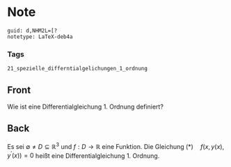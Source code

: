 # Note
```
guid: d,NHM2L=[?
notetype: LaTeX-deb4a
```

### Tags
```
21_spezielle_differntialgelichungen_1_ordnung
```

## Front
Wie ist eine Differentialgleichung 1. Ordnung definiert?

## Back
Es sei $\emptyset \neq D \subseteq \mathbb{R}^{3}$ und $f: D \rightarrow \mathbb{R}$ eine Funktion. Die Gleichung
$(*) \quad f\left(x, y(x), y^{\prime}(x)\right)=0$
heißt eine Differentialgleichung $1 .$ Ordnung.
